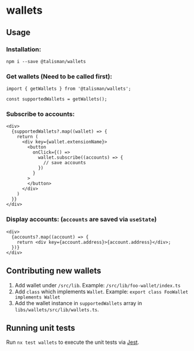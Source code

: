 # wallets

## Usage

### Installation:

```
npm i --save @talisman/wallets
```

### Get wallets (Need to be called first):

```tsx
import { getWallets } from '@talisman/wallets';

const supportedWallets = getWallets();
```

### Subscribe to accounts:

```tsx
<div>
  {supportedWallets?.map((wallet) => {
    return (
      <div key={wallet.extensionName}>
        <button
          onClick={() =>
            wallet.subscribe((accounts) => {
              // save accounts
            })
          }
        >
        </button>
      </div>
    )
  }}
</div>
```

### Display accounts: (`accounts` are saved via `useState`)

```tsx
<div>
  {accounts?.map((account) => {
    return <div key={account.address}>{account.address}</div>;
  })}
</div>
```

## Contributing new wallets

1. Add wallet under `/src/lib`.
   Example: `/src/lib/foo-wallet/index.ts`
2. Add `class` which implements `Wallet`.
   Example: `export class FooWallet implements Wallet`
3. Add the wallet instance in `supportedWallets` array in `libs/wallets/src/lib/wallets.ts`.

## Running unit tests

Run `nx test wallets` to execute the unit tests via [Jest](https://jestjs.io).

